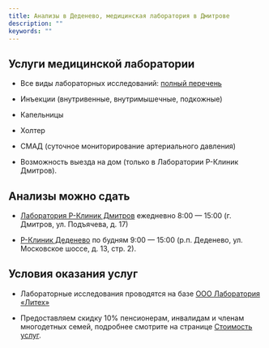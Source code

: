 ```yaml
---
title: Анализы в Деденево, медицинская лаборатория в Дмитрове
description: ""
keywords: ""
---
```


## Услуги медицинской лаборатории

* Все виды лабораторных исследований: [полный перечень](https://analyz24.ru/vidy-analizov/)

* Инъекции (внутривенные, внутримышечные, подкожные)

* Капельницы

* Холтер

* СМАД (суточное мониторирование артериального давления)

* Возможность выезда на дом (только в Лаборатории Р-Клиник Дмитров).


## Анализы можно сдать

* [Лаборатория Р-Клиник Дмитров](/o-nas/contacts/#медицинская-лаборатория-р-клиник-дмитров) ежедневно 8:00 — 15:00 (г. Дмитров, ул. Подъячева, д. 17)

* [Р-Клиник Деденево](/o-nas/contacts/#р-клиник-деденево) по будням 9:00 — 15:00 (р.п. Деденево, ул. Московское шоссе, д. 13, стр. 2).


## Условия оказания услуг

* Лабораторные исследования проводятся на базе [ООО Лаборатория «Литех»](https://analyz24.ru)

* Предоставляем скидку 10% пенсионерам, инвалидам и членам многодетных семей, подробнее смотрите на странице [Стоимость услуг](/visit/stoimost-uslug#скидка-10-на-лабораторные-исследования-пенсионерам-инвалидам-и-многодетным-семьям).
